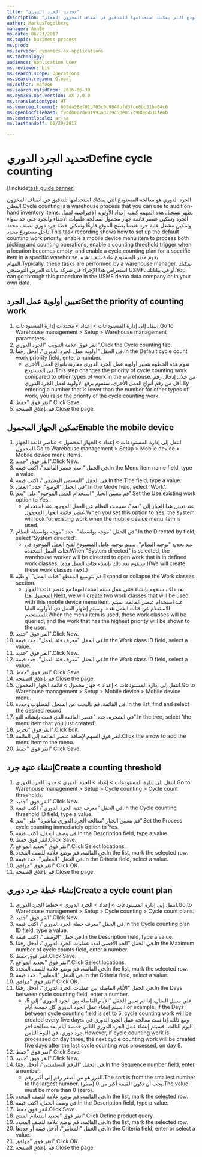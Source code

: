 ```yaml
--- 
title: "تحديد الجرد الدوري"
description: "الجرد الدوري هو معالجة المستودع التي يمكنك استخدامها للتدقيق في أصناف المخزون الفعلي."
author: MarkusFogelberg
manager: AnnBe
ms.date: 06/23/2017
ms.topic: business-process
ms.prod: 
ms.service: dynamics-ax-applications
ms.technology: 
audience: Application User
ms.reviewer: bis
ms.search.scope: Operations
ms.search.region: Global
ms.author: mafoge
ms.search.validFrom: 2016-06-30
ms.dyn365.ops.version: AX 7.0.0
ms.translationtype: HT
ms.sourcegitcommit: 663da58ef01b705c0c984fbfd3fce8bc31be04c6
ms.openlocfilehash: f9cdb0a7de0199363279c53e817c98085b31fe6b
ms.contentlocale: ar-sa
ms.lasthandoff: 08/29/2017

---
```

# <a name="define-cycle-counting"></a><span data-ttu-id="a0f11-103">تحديد الجرد الدوري</span><span class="sxs-lookup"><span data-stu-id="a0f11-103">Define cycle counting</span></span> 

[!include[task guide banner](../../includes/task-guide-banner.md)]

<span data-ttu-id="a0f11-104">الجرد الدوري هو معالجة المستودع التي يمكنك استخدامها للتدقيق في أصناف المخزون الفعلي.</span><span class="sxs-lookup"><span data-stu-id="a0f11-104">Cycle counting is a warehouse process that you can use to audit on-hand inventory items.</span></span> <span data-ttu-id="a0f11-105">يظهر تسجيل هذه المهمة كيفية إعداد الأولوية الافتراضية لعمل الجرد وتمكين عنصر قائمة جهاز محمول لمعالجة علميات الانتقاء والجرد على حد سواء وتمكين مشغل عتبة جرد عندما يصبح الموقع فارغًا وتمكين خطة جرد دوري لصنف محدد داخل مستودع محدد.</span><span class="sxs-lookup"><span data-stu-id="a0f11-105">This task recording shows how to set up the default counting work priority, enable a mobile device menu item to process both picking and counting operations, enable a counting threshold trigger when a location becomes empty, and enable a cycle counting plan for a specific item in a specific warehouse.</span></span> <span data-ttu-id="a0f11-106">يقوم مدير المستودع عادةً بتنفيذ هذه المهام.</span><span class="sxs-lookup"><span data-stu-id="a0f11-106">Typically, these tasks are performed by a warehouse manager.</span></span> <span data-ttu-id="a0f11-107">يمكنك استعراض هذا الإجراء في شركة بيانات العرض التوضيحي USMF، أو في بياناتك.</span><span class="sxs-lookup"><span data-stu-id="a0f11-107">You can go through this procedure in the USMF demo data company or in your own data.</span></span>


## <a name="set-the-priority-of-counting-work"></a><span data-ttu-id="a0f11-108">تعيين أولوية عمل الجرد</span><span class="sxs-lookup"><span data-stu-id="a0f11-108">Set the priority of counting work</span></span>
1. <span data-ttu-id="a0f11-109">انتقل إلى إدارة المستودعات > إعداد‬ > محددات إدارة المستودعات.</span><span class="sxs-lookup"><span data-stu-id="a0f11-109">Go to Warehouse management > Setup > Warehouse management parameters.</span></span>
2. <span data-ttu-id="a0f11-110">انقر فوق علامة التبويب "الجرد الدوري".</span><span class="sxs-lookup"><span data-stu-id="a0f11-110">Click the Cycle counting tab.</span></span>
3. <span data-ttu-id="a0f11-111">في الحقل "أولوية عمل الجرد الدوري"، أدخل رقماً.</span><span class="sxs-lookup"><span data-stu-id="a0f11-111">In the Default cycle count work priority field, enter a number.</span></span>
    * <span data-ttu-id="a0f11-112">تقوم هذه الخطوة بتغيير أولوية عمل الجرد الدوري مقارنة بأنواع العمل الأخرى في المستودع.</span><span class="sxs-lookup"><span data-stu-id="a0f11-112">This step changes the priority of cycle counting work compared to other types of work in the warehouse.</span></span> <span data-ttu-id="a0f11-113">من خلال إدخال رقم أقل من رقم أنواع العمل الأخرى، ستقوم برفع الأولوية لعمل الجرد الدوري.</span><span class="sxs-lookup"><span data-stu-id="a0f11-113">By entering a number that is lower than the number for other types of work, you raise the priority of the cycle counting work.</span></span>  
4. <span data-ttu-id="a0f11-114">انقر فوق "حفظ".</span><span class="sxs-lookup"><span data-stu-id="a0f11-114">Click Save.</span></span>
5. <span data-ttu-id="a0f11-115">قم بإغلاق الصفحة.</span><span class="sxs-lookup"><span data-stu-id="a0f11-115">Close the page.</span></span>

## <a name="enable-the-mobile-device"></a><span data-ttu-id="a0f11-116">تمكين الجهاز المحمول</span><span class="sxs-lookup"><span data-stu-id="a0f11-116">Enable the mobile device</span></span>
1. <span data-ttu-id="a0f11-117">انتقل إلى إدارة المستودعات > إعداد > الجهاز المحمول > عناصر قائمة الجهاز المحمول.</span><span class="sxs-lookup"><span data-stu-id="a0f11-117">Go to Warehouse management > Setup > Mobile device > Mobile device menu items.</span></span>
2. <span data-ttu-id="a0f11-118">انقر فوق "جديد".</span><span class="sxs-lookup"><span data-stu-id="a0f11-118">Click New.</span></span>
3. <span data-ttu-id="a0f11-119">في الحقل "اسم عنصر القائمة‬"، اكتب قيمة.</span><span class="sxs-lookup"><span data-stu-id="a0f11-119">In the Menu item name field, type a value.</span></span>
4. <span data-ttu-id="a0f11-120">في الحقل "المسمى الوظيفي"، اكتب قيمة.</span><span class="sxs-lookup"><span data-stu-id="a0f11-120">In the Title field, type a value.</span></span>
5. <span data-ttu-id="a0f11-121">في الحقل "الوضع"، حدد "العمل".</span><span class="sxs-lookup"><span data-stu-id="a0f11-121">In the Mode field, select 'Work'.</span></span>
6. <span data-ttu-id="a0f11-122">قم بتعيين الخيار "استخدام العمل الموجود" على "نعم".</span><span class="sxs-lookup"><span data-stu-id="a0f11-122">Set the Use existing work option to Yes.</span></span>
    * <span data-ttu-id="a0f11-123">عند تعيين هذا الخيار إلى "نعم"، سيبحث النظام عن العمل الموجود عند استخدام عنصر قائمة الجهاز المحمول.</span><span class="sxs-lookup"><span data-stu-id="a0f11-123">When you set this option to Yes, the system will look for existing work when the mobile device menu item is used.</span></span>  
7. <span data-ttu-id="a0f11-124">في الحقل "موجه بواسطة"، حدد "موجه بواسطة النظام".</span><span class="sxs-lookup"><span data-stu-id="a0f11-124">In the Directed by field, select 'System directed'.</span></span>
    * <span data-ttu-id="a0f11-125">عند تحديد "توجيه النظام"، سيتم توجيه عامل المستودع لفتح العمل الموجود في فئات العمل المحددة.</span><span class="sxs-lookup"><span data-stu-id="a0f11-125">When "System directed" is selected, the warehouse worker will be directed to open work that is in defined work classes.</span></span> <span data-ttu-id="a0f11-126">(سنقوم بعد ذلك بإنشاء فئات العمل هذه.)</span><span class="sxs-lookup"><span data-stu-id="a0f11-126">(We will create these work classes next.)</span></span>  
8. <span data-ttu-id="a0f11-127">قم بتوسيع المقطع "فئات العمل‬" أو طيّه.</span><span class="sxs-lookup"><span data-stu-id="a0f11-127">Expand or collapse the Work classes section.</span></span>
    * <span data-ttu-id="a0f11-128">بعد ذلك، سنقوم بإنشاء فئتي عمل سيتم استخدامهما مع عنصر قائمة الجهاز المحمول هذا.</span><span class="sxs-lookup"><span data-stu-id="a0f11-128">Next, we will create two work classes that will be used with this mobile device menu item.</span></span> <span data-ttu-id="a0f11-129">عند استخدام عنصر القائمة، سيتم الاستعلام عن فئات العمل هذه، وسيتم إظهار العمل ذي الأولوية العليا للمستخدم.</span><span class="sxs-lookup"><span data-stu-id="a0f11-129">When the menu item is used, these work classes will be queried, and the work that has the highest priority will be shown to the user.</span></span>  
9. <span data-ttu-id="a0f11-130">انقر فوق "جديد".</span><span class="sxs-lookup"><span data-stu-id="a0f11-130">Click New.</span></span>
10. <span data-ttu-id="a0f11-131">في الحقل "معرف فئة العمل"، حدد قيمة.</span><span class="sxs-lookup"><span data-stu-id="a0f11-131">In the Work class ID field, select a value.</span></span>
11. <span data-ttu-id="a0f11-132">انقر فوق "جديد".</span><span class="sxs-lookup"><span data-stu-id="a0f11-132">Click New.</span></span>
12. <span data-ttu-id="a0f11-133">في الحقل "معرف فئة العمل"، حدد قيمة.</span><span class="sxs-lookup"><span data-stu-id="a0f11-133">In the Work class ID field, select a value.</span></span>
13. <span data-ttu-id="a0f11-134">انقر فوق "حفظ".</span><span class="sxs-lookup"><span data-stu-id="a0f11-134">Click Save.</span></span>
14. <span data-ttu-id="a0f11-135">قم بإغلاق الصفحة.</span><span class="sxs-lookup"><span data-stu-id="a0f11-135">Close the page.</span></span>
15. <span data-ttu-id="a0f11-136">انتقل إلى إدارة المستودعات > إعداد > جهاز محمول > قائمة الجهاز المحمول.</span><span class="sxs-lookup"><span data-stu-id="a0f11-136">Go to Warehouse management > Setup > Mobile device > Mobile device menu.</span></span>
16. <span data-ttu-id="a0f11-137">في القائمة، قم بالبحث عن السجل المطلوب وحدده.</span><span class="sxs-lookup"><span data-stu-id="a0f11-137">In the list, find and select the desired record.</span></span>
17. <span data-ttu-id="a0f11-138">في الشجرة، حدد "عنصر القائمة الذي قمت بإنشائه للتو".</span><span class="sxs-lookup"><span data-stu-id="a0f11-138">In the tree, select 'the menu item that you just created'.</span></span>
18. <span data-ttu-id="a0f11-139">انقر فوق "تحرير".</span><span class="sxs-lookup"><span data-stu-id="a0f11-139">Click Edit.</span></span>
19. <span data-ttu-id="a0f11-140">انقر فوق السهم لإضافة عنصر القائمة إلى القائمة.</span><span class="sxs-lookup"><span data-stu-id="a0f11-140">Click the arrow to add the menu item to the menu.</span></span>
20. <span data-ttu-id="a0f11-141">انقر فوق "حفظ".</span><span class="sxs-lookup"><span data-stu-id="a0f11-141">Click Save.</span></span>

## <a name="create-a-counting-threshold"></a><span data-ttu-id="a0f11-142">إنشاء عتبة جرد</span><span class="sxs-lookup"><span data-stu-id="a0f11-142">Create a counting threshold</span></span>
1. <span data-ttu-id="a0f11-143">انتقل إلى إدارة المستودعات > إعداد > الجرد الدوري‬ > حدود الجرد الدوري‬.</span><span class="sxs-lookup"><span data-stu-id="a0f11-143">Go to Warehouse management > Setup > Cycle counting > Cycle count thresholds.</span></span>
2. <span data-ttu-id="a0f11-144">انقر فوق "جديد".</span><span class="sxs-lookup"><span data-stu-id="a0f11-144">Click New.</span></span>
3. <span data-ttu-id="a0f11-145">في الحقل "معرف عتبة الجرد الدوري"، اكتب قيمة.</span><span class="sxs-lookup"><span data-stu-id="a0f11-145">In the Cycle counting threshold ID field, type a value.</span></span>
4. <span data-ttu-id="a0f11-146">قم بتعيين الخيار "معالجة الجرد الدوري مباشرة" على "نعم".</span><span class="sxs-lookup"><span data-stu-id="a0f11-146">Set the Process cycle counting immediately option to Yes.</span></span>
5. <span data-ttu-id="a0f11-147">في وصف الحقل، اكتب قيمة.</span><span class="sxs-lookup"><span data-stu-id="a0f11-147">In the Description field, type a value.</span></span>
6. <span data-ttu-id="a0f11-148">انقر فوق حفظ.</span><span class="sxs-lookup"><span data-stu-id="a0f11-148">Click Save.</span></span>
7. <span data-ttu-id="a0f11-149">انقر فوق "تحديد المواقع".</span><span class="sxs-lookup"><span data-stu-id="a0f11-149">Click Select locations.</span></span>
8. <span data-ttu-id="a0f11-150">في القائمة، قم بوضع علامة للصف المحدد.</span><span class="sxs-lookup"><span data-stu-id="a0f11-150">In the list, mark the selected row.</span></span>
9. <span data-ttu-id="a0f11-151">في الحقل "المعايير"، حدد قيمة.</span><span class="sxs-lookup"><span data-stu-id="a0f11-151">In the Criteria field, select a value.</span></span>
10. <span data-ttu-id="a0f11-152">انقر فوق "موافق".</span><span class="sxs-lookup"><span data-stu-id="a0f11-152">Click OK.</span></span>
11. <span data-ttu-id="a0f11-153">قم بإغلاق الصفحة.</span><span class="sxs-lookup"><span data-stu-id="a0f11-153">Close the page.</span></span>

## <a name="create-a-cycle-count-plan"></a><span data-ttu-id="a0f11-154">إنشاء خطة جرد دوري</span><span class="sxs-lookup"><span data-stu-id="a0f11-154">Create a cycle count plan</span></span>
1. <span data-ttu-id="a0f11-155">انتقل إلى إدارة المستودعات > إعداد > الجرد الدوري > خطط الجرد الدوري.</span><span class="sxs-lookup"><span data-stu-id="a0f11-155">Go to Warehouse management > Setup > Cycle counting > Cycle count plans.</span></span>
2. <span data-ttu-id="a0f11-156">انقر فوق "جديد".</span><span class="sxs-lookup"><span data-stu-id="a0f11-156">Click New.</span></span>
3. <span data-ttu-id="a0f11-157">في الحقل "معرف خطة الجرد الدوري"، اكتب قيمة.</span><span class="sxs-lookup"><span data-stu-id="a0f11-157">In the Cycle counting plan ID field, type a value.</span></span>
4. <span data-ttu-id="a0f11-158">في حقل "الوصف"، اكتب قيمة.</span><span class="sxs-lookup"><span data-stu-id="a0f11-158">In the Description field, type a value.</span></span>
5. <span data-ttu-id="a0f11-159">في الحقل "الحد الأقصى لعدد عمليات الجرد الدوري"، أدخل رقمًا.</span><span class="sxs-lookup"><span data-stu-id="a0f11-159">In the Maximum number of cycle counts field, enter a number.</span></span>
6. <span data-ttu-id="a0f11-160">انقر فوق حفظ.</span><span class="sxs-lookup"><span data-stu-id="a0f11-160">Click Save.</span></span>
7. <span data-ttu-id="a0f11-161">انقر فوق "تحديد المواقع".</span><span class="sxs-lookup"><span data-stu-id="a0f11-161">Click Select locations.</span></span>
8. <span data-ttu-id="a0f11-162">في القائمة، قم بوضع علامة للصف المحدد.</span><span class="sxs-lookup"><span data-stu-id="a0f11-162">In the list, mark the selected row.</span></span>
9. <span data-ttu-id="a0f11-163">في الحقل "المعايير"، حدد قيمة.</span><span class="sxs-lookup"><span data-stu-id="a0f11-163">In the Criteria field, select a value.</span></span>
10. <span data-ttu-id="a0f11-164">انقر فوق "موافق".</span><span class="sxs-lookup"><span data-stu-id="a0f11-164">Click OK.</span></span>
11. <span data-ttu-id="a0f11-165">في الحقل "الأيام الفاصلة بين عمليات الجرد الدوري"، أدخل رقمًا.</span><span class="sxs-lookup"><span data-stu-id="a0f11-165">In the Days between cycle counting field, enter a number.</span></span>
    * <span data-ttu-id="a0f11-166">على سبيل المثال، إذا تم تعيين الحقل "الأيام الفاصلة بين الجرد الدوري" إلى 5، سيتم إنشاء عمل الجرد الدوري كل خمسة أيام.</span><span class="sxs-lookup"><span data-stu-id="a0f11-166">For example, if the Days between cycle counting field is set to 5, cycle counting work will be created every five days.</span></span> <span data-ttu-id="a0f11-167">ومع ذلك، إذا تمت معالجة عمل الجرد الدوري في اليوم الثالث، فسيتم إنشاء عمل الجرد الدوري التالي خمسة أيام بعد معالجة آخر جرد دوري، في اليوم الثامن.</span><span class="sxs-lookup"><span data-stu-id="a0f11-167">However, if cycle counting work is processed on day three, the next cycle counting work will be created five days after the last cycle counting was processed, on day 8.</span></span>  
12. <span data-ttu-id="a0f11-168">انقر فوق "حفظ".</span><span class="sxs-lookup"><span data-stu-id="a0f11-168">Click Save.</span></span>
13. <span data-ttu-id="a0f11-169">انقر فوق "جديد".</span><span class="sxs-lookup"><span data-stu-id="a0f11-169">Click New.</span></span>
14. <span data-ttu-id="a0f11-170">في الحقل "الرقم التسلسلي"، أدخل رقمًا.</span><span class="sxs-lookup"><span data-stu-id="a0f11-170">In the Sequence number field, enter a number.</span></span>
    * <span data-ttu-id="a0f11-171">الفرز هو من أصغر رقم إلى أكبر رقم.</span><span class="sxs-lookup"><span data-stu-id="a0f11-171">The sort is from the smallest number to the largest number.</span></span> <span data-ttu-id="a0f11-172">يجب أن تكون القيمة أكبر من 0 (صفر).</span><span class="sxs-lookup"><span data-stu-id="a0f11-172">The value must be more than 0 (zero).</span></span>  
15. <span data-ttu-id="a0f11-173">في القائمة، قم بوضع علامة للصف المحدد.</span><span class="sxs-lookup"><span data-stu-id="a0f11-173">In the list, mark the selected row.</span></span>
16. <span data-ttu-id="a0f11-174">في وصف الحقل، اكتب قيمة.</span><span class="sxs-lookup"><span data-stu-id="a0f11-174">In the Description field, type a value.</span></span>
17. <span data-ttu-id="a0f11-175">انقر فوق حفظ.</span><span class="sxs-lookup"><span data-stu-id="a0f11-175">Click Save.</span></span>
18. <span data-ttu-id="a0f11-176">انقر فوق "تحديد استعلام المنتج".</span><span class="sxs-lookup"><span data-stu-id="a0f11-176">Click Define product query.</span></span>
19. <span data-ttu-id="a0f11-177">في القائمة، قم بوضع علامة للصف المحدد.</span><span class="sxs-lookup"><span data-stu-id="a0f11-177">In the list, mark the selected row.</span></span>
20. <span data-ttu-id="a0f11-178">في الحقل "المعايير‬"، أدخل قيمة أو حددها.</span><span class="sxs-lookup"><span data-stu-id="a0f11-178">In the Criteria field, enter or select a value.</span></span>
21. <span data-ttu-id="a0f11-179">انقر فوق "موافق".</span><span class="sxs-lookup"><span data-stu-id="a0f11-179">Click OK.</span></span>
22. <span data-ttu-id="a0f11-180">قم بإغلاق الصفحة.</span><span class="sxs-lookup"><span data-stu-id="a0f11-180">Close the page.</span></span>


